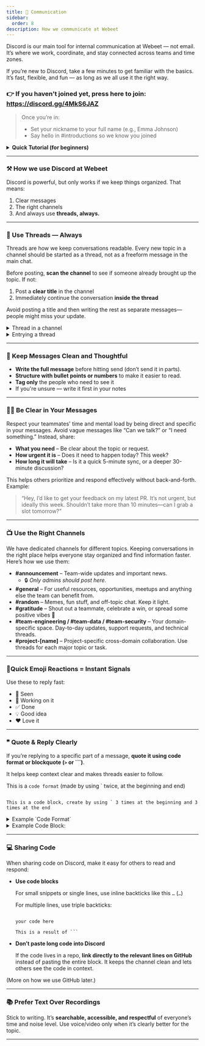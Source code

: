 ```yaml
---
title: 👾 Communication
sidebar:
  order: 8
description: How we communicate at Webeet
---
```


Discord is our main tool for internal communication at Webeet — not email. It’s where we work, coordinate, and stay connected across teams and time zones.

If you’re new to Discord, take a few minutes to get familiar with the basics. It’s fast, flexible, and fun — as long as we all use it the right way.

### 👉 If you haven't joined yet, press here to join: https://discord.gg/4MkS6JAZ

> Once you’re in:
>
> - Set your nickname to your full name (e.g., Emma Johnson)
> - Say hello in #introductions so we know you joined

<details>
  <summary><strong>Quick Tutorial (for beginners)</strong></summary>

[How to Use Discord - 2024 Update](https://www.youtube.com/watch?v=z5c6Bc-S0TI&t=744s&ab_channel=Howfinity)

</details>

---

### **⚒️ How we use Discord at Webeet**

Discord is powerful, but only works if we keep things organized. That means:

1. Clear messages
2. The right channels
3. And always use **threads, always.**

---

### **🧵 Use Threads — Always**

Threads are how we keep conversations readable. Every new topic in a channel should be started as a thread, not as a freeform message in the main chat.

Before posting, **scan the channel** to see if someone already brought up the topic. If not:

1. Post a **clear title** in the channel
2. Immediately continue the conversation **inside the thread**

Avoid posting a title and then writing the rest as separate messages—people might miss your update.

<details>
  <summary>Thread in a channel</summary>

You can see that Mayer created a thread, and then all message (all related communication) is contained within the thread, making it easier to track updates.

When Pressing on a thread, you can see all the relevant communication (the example below).

  <img width="783" alt="threads" src="https://github.com/user-attachments/assets/048fb799-e230-4ac6-a6f7-e333e1913a68" />

</details>

<details>
  <Summary>Entrying a thread</Summary>

You can see the title of the thread ("Populating the backlog"), and inside all the relevant communication (below the title).

  <img width="730" alt="poplating the thread" src="https://github.com/user-attachments/assets/09520f5c-8f7d-4a35-82a9-2684d43ea2f4" />

</details>

---

### **🧹 Keep Messages Clean and Thoughtful**

- **Write the full message** before hitting send (don’t send it in parts).
- **Structure with bullet points or numbers** to make it easier to read.
- **Tag only** the people who need to see it
- If you're unsure — write it first in your notes

---

### **🧘‍♂️ Be Clear in Your Messages**

Respect your teammates' time and mental load by being direct and specific in your messages. Avoid vague messages like “Can we talk?” or “I need something.” Instead, share:

- **What you need** – Be clear about the topic or request.
- **How urgent it is** – Does it need to happen today? This week?
- **How long it will take** – Is it a quick 5-minute sync, or a deeper 30-minute discussion?

This helps others prioritize and respond effectively without back-and-forth. Example:

> “Hey, I’d like to get your feedback on my latest PR. It’s not urgent, but ideally this week. Shouldn’t take more than 10 minutes—can I grab a slot tomorrow?”

---

### **📺 Use the Right Channels**

We have dedicated channels for different topics. Keeping conversations in the right place helps everyone stay organized and find information faster. Here’s how we use them:

- **#announcement** – Team-wide updates and important news.
  - 🔒 _Only admins should post here._
- **#general** – For useful resources, opportunities, meetups and anything else the team can benefit from.
- **#random** – Memes, fun stuff, and off-topic chat. Keep it light.
- **#gratitude** – Shout out a teammate, celebrate a win, or spread some positive vibes 💜
- **#team-engineering / #team-data / #team-security** – Your domain-specific space. Day-to-day updates, support requests, and technical threads.
- **#project-[name]** – Project-specific cross-domain collaboration. Use threads for each major topic or task.

---

### **🚦Quick Emoji Reactions = Instant Signals**

Use these to reply fast:

- 👀 Seen
- 🔧 Working on it
- ✅ Done
- 💡 Good idea
- ❤️ Love it

---

### **❞ Quote & Reply Clearly**

If you’re replying to a specific part of a message, **quote it using code format or blockquote (`>` or ```)**.

It helps keep context clear and makes threads easier to follow.

This is a `code format` (made by using ` twice, at the beginning and end)

```

This is a code block, create by using ` 3 times at the beginning and 3 times at the end

```

<details>
  <summary>Example `Code Format`</summary>
    <img width="860" alt="image (9)" src="https://github.com/user-attachments/assets/00b2b3ec-74a8-49ce-8343-27187840d642" />

</details>

<details>
  <summary>Example Code Block:</summary>

  <img width="725" alt="image (10)" src="https://github.com/user-attachments/assets/61f4cb20-ae9a-453b-bc21-0bb77f3aabf3" />

</details>

---

### **💻 Sharing Code**

When sharing code on Discord, make it easy for others to read and respond:

- **Use code blocks**

  For small snippets or single lines, use inline backticks like this `…` (`…`)

  For multiple lines, use triple backticks:

  ```

  your code here

  ```

  ````
  This is a result of ```
  ````

- **Don’t paste long code into Discord**

  If the code lives in a repo, **link directly to the relevant lines on GitHub** instead of pasting the entire block. It keeps the channel clean and lets others see the code in context.

(More on how we use GitHub later.)

---

### **📚 Prefer Text Over Recordings**

Stick to writing. It’s **searchable, accessible, and respectful** of everyone’s time and noise level. Use voice/video only when it’s clearly better for the topic.

---
